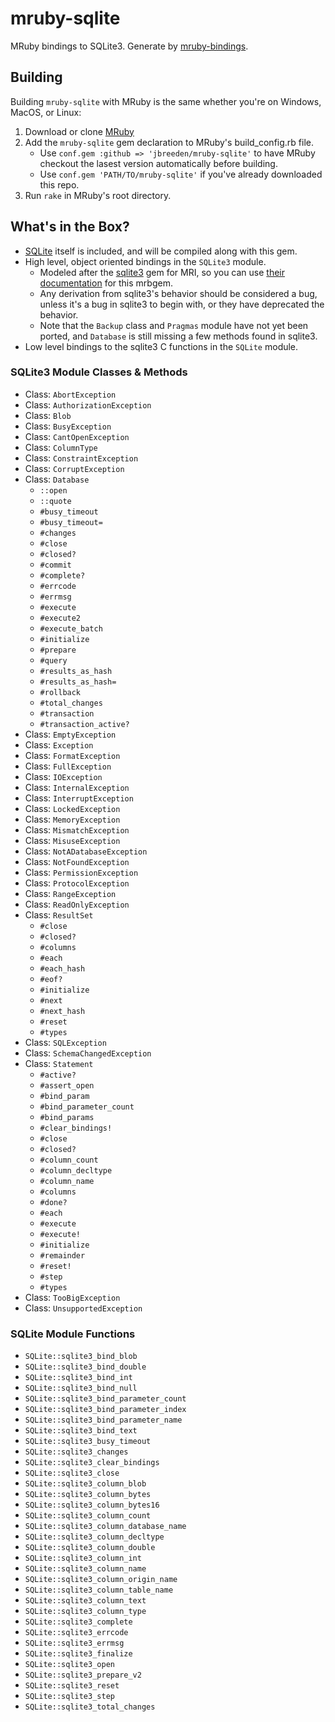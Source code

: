 mruby-sqlite
============

MRuby bindings to SQLite3. Generate by [mruby-bindings](http://github.com/jbreeden/mruby-bindings).

Building
--------

Building `mruby-sqlite` with MRuby is the same whether you're on Windows, MacOS,
or Linux:

1. Download or clone [MRuby](https://github.com/mruby/mruby)
2. Add the `mruby-sqlite` gem declaration to MRuby's build_config.rb file.
   - Use `conf.gem :github => 'jbreeden/mruby-sqlite'`
     to have MRuby checkout the lasest version automatically before building.
   - Use `conf.gem 'PATH/TO/mruby-sqlite'` if you've already downloaded
     this repo.
3. Run `rake` in MRuby's root directory.

What's in the Box?
------------------

- [SQLite](https://www.sqlite.org/) itself is included, and will be compiled along with this gem.
- High level, object oriented bindings in the `SQLite3` module.
  + Modeled after the [sqlite3](https://github.com/sparklemotion/sqlite3-ruby/) gem for MRI,
    so you can use [their documentation](http://www.rubydoc.info/gems/sqlite3/frames) for this mrbgem.
  + Any derivation from sqlite3's behavior should be considered a bug, unless
    it's a bug in sqlite3 to begin with, or they have deprecated the behavior.
  + Note that the `Backup` class and `Pragmas` module have not yet been ported,
    and `Database` is still missing a few methods found in sqlite3.
- Low level bindings to the sqlite3 C functions in the `SQLite` module.


### SQLite3 Module Classes & Methods

- Class: `AbortException`
- Class: `AuthorizationException`
- Class: `Blob`
- Class: `BusyException`
- Class: `CantOpenException`
- Class: `ColumnType`
- Class: `ConstraintException`
- Class: `CorruptException`
- Class: `Database`
  + `::open`
  + `::quote`
  + `#busy_timeout`
  + `#busy_timeout=`
  + `#changes`
  + `#close`
  + `#closed?`
  + `#commit`
  + `#complete?`
  + `#errcode`
  + `#errmsg`
  + `#execute`
  + `#execute2`
  + `#execute_batch`
  + `#initialize`
  + `#prepare`
  + `#query`
  + `#results_as_hash`
  + `#results_as_hash=`
  + `#rollback`
  + `#total_changes`
  + `#transaction`
  + `#transaction_active?`
- Class: `EmptyException`
- Class: `Exception`
- Class: `FormatException`
- Class: `FullException`
- Class: `IOException`
- Class: `InternalException`
- Class: `InterruptException`
- Class: `LockedException`
- Class: `MemoryException`
- Class: `MismatchException`
- Class: `MisuseException`
- Class: `NotADatabaseException`
- Class: `NotFoundException`
- Class: `PermissionException`
- Class: `ProtocolException`
- Class: `RangeException`
- Class: `ReadOnlyException`
- Class: `ResultSet`
  + `#close`
  + `#closed?`
  + `#columns`
  + `#each`
  + `#each_hash`
  + `#eof?`
  + `#initialize`
  + `#next`
  + `#next_hash`
  + `#reset`
  + `#types`
- Class: `SQLException`
- Class: `SchemaChangedException`
- Class: `Statement`
  + `#active?`
  + `#assert_open`
  + `#bind_param`
  + `#bind_parameter_count`
  + `#bind_params`
  + `#clear_bindings!`
  + `#close`
  + `#closed?`
  + `#column_count`
  + `#column_decltype`
  + `#column_name`
  + `#columns`
  + `#done?`
  + `#each`
  + `#execute`
  + `#execute!`
  + `#initialize`
  + `#remainder`
  + `#reset!`
  + `#step`
  + `#types`
- Class: `TooBigException`
- Class: `UnsupportedException`

### SQLite Module Functions

- `SQLite::sqlite3_bind_blob`
- `SQLite::sqlite3_bind_double`
- `SQLite::sqlite3_bind_int`
- `SQLite::sqlite3_bind_null`
- `SQLite::sqlite3_bind_parameter_count`
- `SQLite::sqlite3_bind_parameter_index`
- `SQLite::sqlite3_bind_parameter_name`
- `SQLite::sqlite3_bind_text`
- `SQLite::sqlite3_busy_timeout`
- `SQLite::sqlite3_changes`
- `SQLite::sqlite3_clear_bindings`
- `SQLite::sqlite3_close`
- `SQLite::sqlite3_column_blob`
- `SQLite::sqlite3_column_bytes`
- `SQLite::sqlite3_column_bytes16`
- `SQLite::sqlite3_column_count`
- `SQLite::sqlite3_column_database_name`
- `SQLite::sqlite3_column_decltype`
- `SQLite::sqlite3_column_double`
- `SQLite::sqlite3_column_int`
- `SQLite::sqlite3_column_name`
- `SQLite::sqlite3_column_origin_name`
- `SQLite::sqlite3_column_table_name`
- `SQLite::sqlite3_column_text`
- `SQLite::sqlite3_column_type`
- `SQLite::sqlite3_complete`
- `SQLite::sqlite3_errcode`
- `SQLite::sqlite3_errmsg`
- `SQLite::sqlite3_finalize`
- `SQLite::sqlite3_open`
- `SQLite::sqlite3_prepare_v2`
- `SQLite::sqlite3_reset`
- `SQLite::sqlite3_step`
- `SQLite::sqlite3_total_changes`
